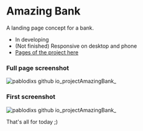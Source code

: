 # Amazing Bank

A landing page concept for a bank.
- In developing
- (Not finished) Responsive on desktop and phone
- [Pages of the project here](https://pablodixs.github.io/projectAmazingBank/)

### Full page screenshot
![pablodixs github io_projectAmazingBank_](https://user-images.githubusercontent.com/90719668/177800275-f507f83d-2d01-4083-b40e-16ec04724c03.png)


### First screenshot
![pablodixs github io_projectAmazingBank_](https://user-images.githubusercontent.com/90719668/177346532-413af95d-a3d8-4acc-a0c3-5c6a91af371c.png)

That's all for today ;)

